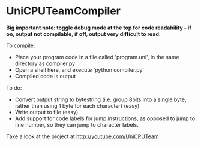 UniCPUTeamCompiler
==================

**Big important note: toggle debug mode at the top for code readability - if on, output not compilable, if off, output very difficult to read.**

To compile:
* Place your program code in a file called 'program.uni', in the same directory as compiler.py
* Open a shell here, and execute 'python compiler.py'
* Compiled code is output

To do:
* Convert output string to bytestring (i.e. group 8bits into a single byte, rather than using 1 byte for each character) (easy)
* Write output to file (easy)
* Add support for code labels for jump instructions, as opposed to jump to line number, so they can jump to character labels.

Take a look at the project at http://youtube.com/UniCPUTeam

